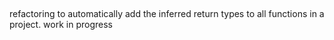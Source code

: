 ## 

refactoring to automatically add the inferred return types to all functions in a project. work in progress